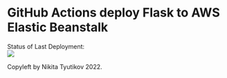 # GitHub Actions deploy Flask to AWS Elastic Beanstalk




Status of Last Deployment:<br>
<img src="https://github.com/Nikitatut/github-actions-cicd-to-aws/workflows/CI-CD-Pipeline-to-AWS-ElasticBeastalk/badge.svg?branch=master"><br>


Copyleft by Nikita Tyutikov 2022.
